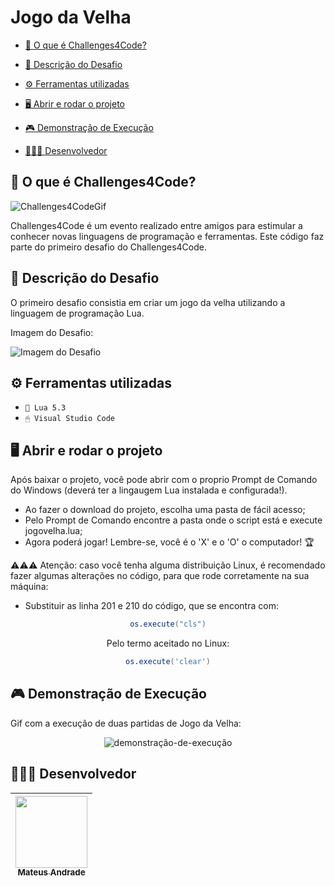 # Jogo da Velha

- [🔎 O que é Challenges4Code?](#-o-que-é-challenges4code)

- [💬 Descrição do Desafio](#-descrição-do-desafio)

- [⚙ Ferramentas utilizadas](#-ferramentas-utilizadas)

- [🖥 Abrir e rodar o projeto](#-abrir-e-rodar-o-projeto)

- [🎮 Demonstração de Execução](#-demonstração-de-execução)

- [👩🏻‍💻 Desenvolvedor](#-desenvolvedor)

## 🔎 O que é Challenges4Code?

<p align="justify">

![Challenges4CodeGif](https://user-images.githubusercontent.com/84748508/210593828-779cbc9b-277a-4c05-b9b6-663158cfb0d1.gif)

Challenges4Code é um evento realizado entre amigos para estimular a conhecer novas linguagens de programação e ferramentas. Este código faz parte do primeiro desafio do Challenges4Code.

</p>

## 💬 Descrição do Desafio

<p align="justify">

O primeiro desafio consistia em criar um jogo da velha utilizando a linguagem de programação Lua. 

Imagem do Desafio:

![Imagem do Desafio](https://user-images.githubusercontent.com/84748508/210591567-48067235-81f8-4560-a73a-d543ac854c67.png)

</p>

## ⚙ Ferramentas utilizadas

- ``🌙 Lua 5.3``
- ``🖱 Visual Studio Code``

## 🖥 Abrir e rodar o projeto

Após baixar o projeto, você pode abrir com o proprio Prompt de Comando do Windows (deverá ter a lingaugem Lua instalada e configurada!).

- Ao fazer o download do projeto, escolha uma pasta de fácil acesso;
- Pelo Prompt de Comando encontre a pasta onde o script está e execute jogovelha.lua;
- Agora poderá jogar! Lembre-se, você é o 'X' e o 'O' o computador! 🏆

⚠⚠⚠ Atenção: caso você tenha alguma distribuição Linux, é recomendado fazer algumas alterações no código, para que rode corretamente na sua máquina:

- Substituir as linha 201 e 210 do código, que se encontra com:

<div align="center">

```lua
os.execute("cls")
```

Pelo termo aceitado no Linux:

```lua
os.execute('clear')
```

  </div>

## 🎮 Demonstração de Execução

Gif com a execução de duas partidas de Jogo da Velha:

<div align="center">

![demonstração-de-execução](https://user-images.githubusercontent.com/84748508/210597526-f3c6455d-55bf-499b-8992-c88beca68c4d.gif)

  </div>

## 👩🏻‍💻 Desenvolvedor

| [<img src="https://avatars.githubusercontent.com/u/84748508?v=4" width=115><br><sub>Mateus Andrade</sub>](https://github.com/eumateusdev) |
| :---:
